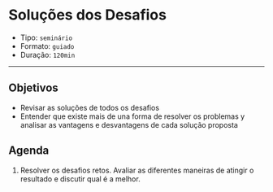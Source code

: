 # Soluções dos Desafios

* Tipo: `seminário`
* Formato: `guiado`
* Duração: `120min`

***

## Objetivos

* Revisar as soluções de todos os desafios
* Entender que existe mais de una forma de resolver os problemas y analisar as vantagens e desvantagens de cada solução proposta

## Agenda

1. Resolver os desafios retos. Avaliar as diferentes maneiras de atingir o resultado e discutir qual é a melhor.

